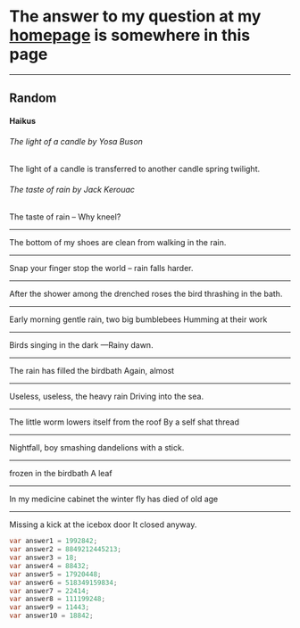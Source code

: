 # The answer to my question at my [homepage](memesggopoop28.github.io) is somewhere in this page

***
## Random

#### Haikus

###### The light of a candle by Yosa Buson
The light of a candle
is transferred to another candle
spring twilight.

###### The taste of rain by Jack Kerouac
The taste
of rain
– Why kneel?

***

The bottom of my shoes
are clean
from walking in the rain.

***

Snap your finger
stop the world –
rain falls harder.

***

After the shower
among the drenched roses
the bird thrashing in the bath.

***

Early morning gentle rain,
two big bumblebees
Humming at their work

***

Birds singing
in the dark
—Rainy dawn.

***

The rain has filled
the birdbath
Again, almost

***

Useless, useless,
the heavy rain
Driving into the sea.

***

The little worm
lowers itself from the roof
By a self shat thread

***

Nightfall,
boy smashing dandelions
with a stick.

***

frozen
in the birdbath
A leaf

***

In my medicine cabinet
the winter fly
has died of old age

***

Missing a kick
at the icebox door
It closed anyway.

```java
var answer1 = 1992842;
var answer2 = 8849212445213;
var answer3 = 18;
var answer4 = 88432;
var answer5 = 17920448;
var answer6 = 518349159834;
var answer7 = 22414;
var answer8 = 111199248;
var answer9 = 11443;
var answer10 = 18842;
```